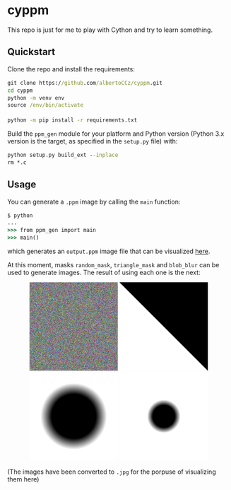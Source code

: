 # cyppm
This repo is just for me to play with Cython and try to learn something.

## Quickstart
Clone the repo and install the requirements:
```cmd
git clone https://github.com/albertoCCz/cyppm.git
cd cyppm
python -m venv env
source /env/bin/activate

python -m pip install -r requirements.txt
```
Build the `ppm_gen` module for your platform and Python version (Python 3.x version is the target, as specified in the `setup.py` file) with:
```cmd
python setup.py build_ext --inplace
rm *.c
```

## Usage
You can generate a `.ppm` image by calling the `main` function:
```cmd
$ python
...
>>> from ppm_gen import main
>>> main()
```
which generates an `output.ppm` image file that can be visualized [here](https://www.cs.rhodes.edu/welshc/COMP141_F16/ppmReader.html).

At this moment, masks `random_mask`, `triangle_mask` and `blob_blur` can be used to generate images. The result of using each one is the next:
<p align="middle">
    <img src="images/random.jpg" width="200" />
    <img src="images/triangle.jpg" width="200" />
    <img src="images/blob_blur.jpg", width="200" />
    <img src="images/blob_blur_gif.gif", width="200" />
</p>

(The images have been converted to `.jpg` for the porpuse of visualizing them here)